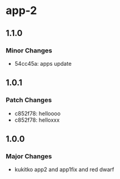 # app-2

## 1.1.0

### Minor Changes

- 54cc45a: apps update

## 1.0.1

### Patch Changes

- c852f78: helloooo
- c852f78: helloxxx

## 1.0.0

### Major Changes

- kukitko app2 and app1fix and red dwarf
